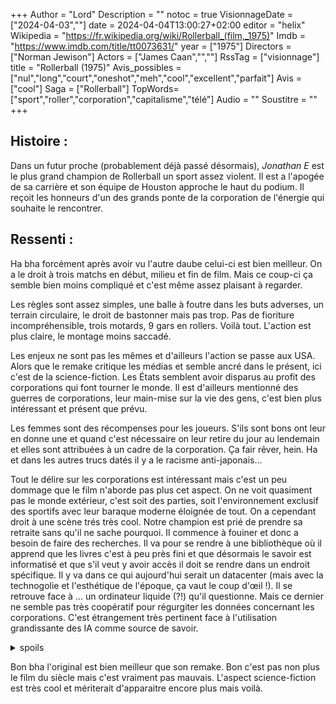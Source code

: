 +++
Author = "Lord"
Description = ""
notoc = true
VisionnageDate = ["2024-04-03",""]
date = 2024-04-04T13:00:27+02:00
editor = "helix"
Wikipedia = "https://fr.wikipedia.org/wiki/Rollerball_(film,_1975)"
Imdb = "https://www.imdb.com/title/tt0073631/"
year = ["1975"]
Directors = ["Norman Jewison"]
Actors = ["James Caan","",""]
RssTag = ["visionnage"]
title = "Rollerball (1975)"
Avis_possibles = ["nul","long","court","oneshot","meh","cool","excellent","parfait"]
Avis = ["cool"] 
Saga = ["Rollerball"]
TopWords=["sport","roller","corporation","capitalisme","télé"]
Audio = ""
Soustitre = ""
+++
## Histoire : 
Dans un futur proche (probablement déjà passé désormais), *Jonathan E* est le plus grand champion de Rollerball un sport assez violent.
Il est a l'apogée de sa carrière et son équipe de Houston approche le haut du podium.
Il reçoit les honneurs d'un des grands ponte de la corporation de l'énergie qui souhaite le rencontrer.

## Ressenti :
Ha bha forcément après avoir vu l'autre daube celui-ci est bien meilleur.
On a le droit à trois matchs en début, milieu et fin de film.
Mais ce coup-ci ça semble bien moins compliqué et c'est même assez plaisant à regarder.

Les règles sont assez simples, une balle à foutre dans les buts adverses, un terrain circulaire, le droit de bastonner mais pas trop.
Pas de fioriture incompréhensible, trois motards, 9 gars en rollers.
Voilà tout.
L'action est plus claire, le montage moins saccadé.

Les enjeux ne sont pas les mêmes et d'ailleurs l'action se passe aux USA.
Alors que le remake critique les médias et semble ancré dans le présent, ici c'est de la science-fiction.
Les États semblent avoir disparus au profit des corporations qui font tourner le monde.
Il est d'ailleurs mentionné des guerres de corporations, leur main-mise sur la vie des gens, c'est bien plus intéressant et présent que prévu.

Les femmes sont des récompenses pour les joueurs.
S'ils sont bons ont leur en donne une et quand c'est nécessaire on leur retire du jour au lendemain et elles sont attribuées à un cadre de la corporation.
Ça fair rêver, hein.
Ha et dans les autres trucs datés il y a le racisme anti-japonais…

Tout le délire sur les corporations est intéressant mais c'est un peu dommage que le film n'aborde pas plus cet aspect.
On ne voit quasiment pas le monde extérieur, c'est soit des parties, soit l'environnement exclusif des sportifs avec leur baraque moderne éloignée de tout.
On a cependant droit à une scène trés très cool.
Notre champion est prié de prendre sa retraite sans qu'il ne sache pourquoi.
Il commence à fouiner et donc a besoin de faire des recherches.
Il va pour se rendre à une bibliothèque où il apprend que les livres c'est à peu près fini et que désormais le savoir est informatisé et que s'il veut y avoir accès il doit se rendre dans un endroit spécifique.
Il y va dans ce qui aujourd'hui serait un datacenter (mais avec la technogolie et l'esthétique de l'époque, ça vaut le coup d'œil !).
Il se retrouve face à … un ordinateur liquide (?!) qu'il questionne.
Mais ce dernier ne semble pas très coopératif pour régurgiter les données concernant les corporations.
C'est étrangement très pertinent face à l'utilisation grandissante des IA comme source de savoir.

<details><summary>spoils</summary>

Bon, du coup on apprend que pour les organisateurs (les corpos), *Jonathan* est devenu gênant.
Le Rollerball a été créé dans le but de prouver que l'individu ne vaut rien.
Il ne peut pas y avoir de héro et donc un champion ne doit pas pouvoir émerger de la masse.
Le but est de garder le peuple sous leur coupe.

C'est pas si con et bizarrement c'est quand même un message un poil communiste, non ?
L'individu ne vaut rien, seule l'équipe composée d'anonymes prévaut.
Un poil surprenant.

</details>

Bon bha l'original est bien meilleur que son remake.
Bon c'est pas non plus le film du siècle mais c'est vraiment pas mauvais.
L'aspect science-fiction est très cool et mériterait d'apparaitre encore plus mais voilà.
